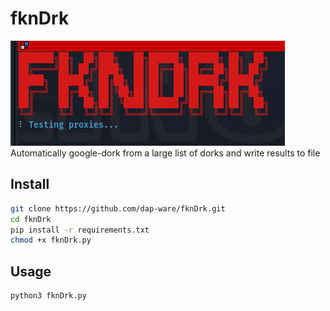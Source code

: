 # fknDrk
![alt text](fkndrk.png)
Automatically google-dork from a large list of dorks and write results to file

## Install
```bash
git clone https://github.com/dap-ware/fknDrk.git
cd fknDrk
pip install -r requirements.txt
chmod +x fknDrk.py
```

## Usage
```bash
python3 fknDrk.py
```
